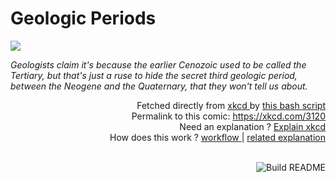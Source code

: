 # <b>Geologic Periods</b>

[![](https://imgs.xkcd.com/comics/geologic_periods.png)](https://xkcd.com/3120)

<i>Geologists claim it&#39;s because the earlier Cenozoic used to be called the Tertiary, but that&#39;s just a ruse to hide the secret third geologic period, between the Neogene and the Quaternary, that they won&#39;t tell us about.</i>

<div align="right">
  Fetched directly from
  <a href="https://xkcd.com">
    xkcd
  </a>
  by
  <a href="https://github.com/Vanille-N/Vanille-N/blob/master/fetch">
    this bash script
  </a>
</div>
<div align="right">
  Permalink to this comic:
  <a href="https://xkcd.com/3120">
    https://xkcd.com/3120
  </a>
</div>
<div align="right">
  Need an explanation ?
  <a href="https://www.explainxkcd.com/wiki/index.php/3120">
    Explain xkcd
  </a>
</div>
<div align="right">
  How does this work ?
  <a href="https://github.com/Vanille-N/Vanille-N/blob/master/.github/workflows/build.yml">
    workflow
  </a>
  |
  <a href="https://simonwillison.net/2020/Jul/10/self-updating-profile-readme/">
    related explanation
  </a>
</div><br>

<a href="https://github.com/Vanille-N/Vanille-N/actions"><img src="https://github.com/Vanille-N/Vanille-N/workflows/Build%20README/badge.svg" align="right" alt="Build README"></a>
